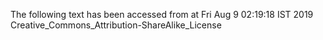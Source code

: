 The following text has been accessed from at Fri Aug 9 02:19:18 IST 2019
Creative_Commons_Attribution-ShareAlike_License
